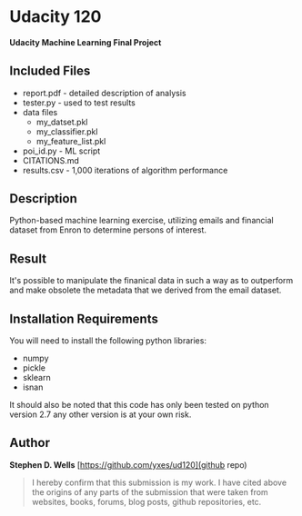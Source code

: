 # Udacity 120
#### Udacity Machine Learning Final Project

## Included Files
* report.pdf - detailed description of analysis
* tester.py - used to test results
* data files
    * my_datset.pkl
    * my_classifier.pkl
    * my_feature_list.pkl
* poi_id.py - ML script
* CITATIONS.md
* results.csv - 1,000 iterations of algorithm performance

## Description
Python-based machine learning exercise, utilizing emails
and financial dataset from Enron to determine persons of
interest.

## Result
It's possible to manipulate the finanical data in such
a way as to outperform and make obsolete the metadata
that we derived from the email dataset.

## Installation Requirements
You will need to install the following python libraries:
* numpy
* pickle
* sklearn
* isnan

It should also be noted that this code has only been
tested on python version 2.7 any other version is at
your own risk.

## Author
**Stephen D. Wells**
[https://github.com/yxes/ud120](github repo)

> I hereby confirm that this submission is my work. I have cited above the origins of any parts of the submission that were taken from websites, books, forums, blog posts, github repositories, etc.

